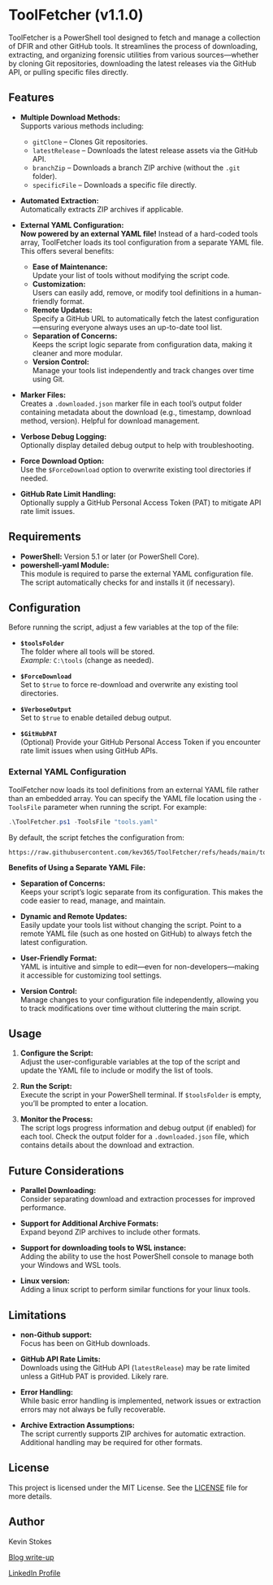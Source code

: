 # ToolFetcher (v1.1.0)

ToolFetcher is a PowerShell tool designed to fetch and manage a collection of DFIR and other GitHub tools. It streamlines the process of downloading, extracting, and organizing forensic utilities from various sources—whether by cloning Git repositories, downloading the latest releases via the GitHub API, or pulling specific files directly.

## Features

- **Multiple Download Methods:**  
  Supports various methods including:
  - `gitClone` – Clones Git repositories.
  - `latestRelease` – Downloads the latest release assets via the GitHub API.
  - `branchZip` – Downloads a branch ZIP archive (without the `.git` folder).
  - `specificFile` – Downloads a specific file directly.

- **Automated Extraction:**  
  Automatically extracts ZIP archives if applicable.

- **External YAML Configuration:**  
  **Now powered by an external YAML file!** Instead of a hard-coded tools array, ToolFetcher loads its tool configuration from a separate YAML file. This offers several benefits:
  - **Ease of Maintenance:**  
    Update your list of tools without modifying the script code.
  - **Customization:**  
    Users can easily add, remove, or modify tool definitions in a human-friendly format.
  - **Remote Updates:**  
    Specify a GitHub URL to automatically fetch the latest configuration—ensuring everyone always uses an up-to-date tool list.
  - **Separation of Concerns:**  
    Keeps the script logic separate from configuration data, making it cleaner and more modular.
  - **Version Control:**  
    Manage your tools list independently and track changes over time using Git.

- **Marker Files:**  
  Creates a `.downloaded.json` marker file in each tool’s output folder containing metadata about the download (e.g., timestamp, download method, version). Helpful for download management.

- **Verbose Debug Logging:**  
  Optionally display detailed debug output to help with troubleshooting.

- **Force Download Option:**  
  Use the `$ForceDownload` option to overwrite existing tool directories if needed.

- **GitHub Rate Limit Handling:**  
  Optionally supply a GitHub Personal Access Token (PAT) to mitigate API rate limit issues.

## Requirements

- **PowerShell:** Version 5.1 or later (or PowerShell Core).
- **powershell-yaml Module:**  
  This module is required to parse the external YAML configuration file. The script automatically checks for and installs it (if necessary).

## Configuration

Before running the script, adjust a few variables at the top of the file:

- **`$toolsFolder`**  
  The folder where all tools will be stored.  
  *Example:* `C:\tools` (change as needed).

- **`$ForceDownload`**  
  Set to `$true` to force re-download and overwrite any existing tool directories.

- **`$VerboseOutput`**  
  Set to `$true` to enable detailed debug output.

- **`$GitHubPAT`**  
  (Optional) Provide your GitHub Personal Access Token if you encounter rate limit issues when using GitHub APIs.

### External YAML Configuration

ToolFetcher now loads its tool definitions from an external YAML file rather than an embedded array. You can specify the YAML file location using the `-ToolsFile` parameter when running the script. For example:

```powershell
.\ToolFetcher.ps1 -ToolsFile "tools.yaml"
```

By default, the script fetches the configuration from:

```
https://raw.githubusercontent.com/kev365/ToolFetcher/refs/heads/main/tools.yaml
```

**Benefits of Using a Separate YAML File:**

- **Separation of Concerns:**  
  Keeps your script’s logic separate from its configuration. This makes the code easier to read, manage, and maintain.

- **Dynamic and Remote Updates:**  
  Easily update your tools list without changing the script. Point to a remote YAML file (such as one hosted on GitHub) to always fetch the latest configuration.

- **User-Friendly Format:**  
  YAML is intuitive and simple to edit—even for non-developers—making it accessible for customizing tool settings.

- **Version Control:**  
  Manage changes to your configuration file independently, allowing you to track modifications over time without cluttering the main script.

## Usage

1. **Configure the Script:**  
   Adjust the user-configurable variables at the top of the script and update the YAML file to include or modify the list of tools.

2. **Run the Script:**  
   Execute the script in your PowerShell terminal. If `$toolsFolder` is empty, you’ll be prompted to enter a location.

3. **Monitor the Process:**  
   The script logs progress information and debug output (if enabled) for each tool. Check the output folder for a `.downloaded.json` file, which contains details about the download and extraction.

## Future Considerations

- **Parallel Downloading:**  
  Consider separating download and extraction processes for improved performance.
  
- **Support for Additional Archive Formats:**  
  Expand beyond ZIP archives to include other formats.

- **Support for downloading tools to WSL instance:**  
  Adding the ability to use the host PowerShell console to manage both your Windows and WSL tools.

- **Linux version:**  
  Adding a linux script to perform similar functions for your linux tools.

## Limitations

- **non-Github support:**  
  Focus has been on GitHub downloads.

- **GitHub API Rate Limits:**  
  Downloads using the GitHub API (`latestRelease`) may be rate limited unless a GitHub PAT is provided. Likely rare.

- **Error Handling:**  
  While basic error handling is implemented, network issues or extraction errors may not always be fully recoverable.

- **Archive Extraction Assumptions:**  
  The script currently supports ZIP archives for automatic extraction. Additional handling may be required for other formats.

## License

This project is licensed under the MIT License. See the [LICENSE](LICENSE) file for more details.

## Author

Kevin Stokes

[Blog write-up](https://dfir-kev.medium.com/tool-fetcher-499c99aaa9fa)

[LinkedIn Profile](https://www.linkedin.com/in/dfir-kev/)
